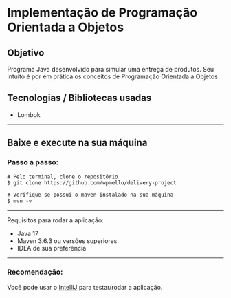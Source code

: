 # Implementação de Programação Orientada a Objetos
## Objetivo
Programa Java desenvolvido para simular uma entrega de produtos. Seu intuito é por em prática os conceitos de Programação Orientada a Objetos

## Tecnologias / Bibliotecas usadas
- Lombok
---
## Baixe e execute na sua máquina
### Passo a passo:
```
# Pelo terminal, clone o repositório
$ git clone https://github.com/wpmello/delivery-project

# Verifique se possui o maven instalado na sua máquina
$ mvn -v
```
---

Requisitos para rodar a aplicação:
- Java 17
- Maven 3.6.3 ou versões superiores
- IDEA de sua preferência
---
### Recomendação:
Você pode usar o [IntelliJ](https://www.jetbrains.com/pt-br/idea/) para testar/rodar a aplicação.
